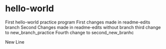 # hello-world
First hello-world practice program
First changes made in readme-edits branch
Second Changes made in readme-edits without branch
third change to new_branch_practice
Fourth change to second_new_branhc

New Line
